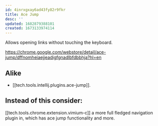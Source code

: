 ```yaml
---
id: 4inrxgxay6ad43fy82r9fkr
title: Ace Jump
desc: ''
updated: 1682879388101
created: 1673133974114
---
```


Allows opening links without touching the keyboard.

https://chrome.google.com/webstore/detail/ace-jump/dffnomheiaejjeadigfgnadlbfdbbhja?hl=en

## Alike 
- [[tech.tools.intellij.plugins.ace-jump]].

## Instead of this consider:
[[tech.tools.chrome.extension.vimium-c]] a more full fledged navigation plugin in, which has ace jump functionality and more.
